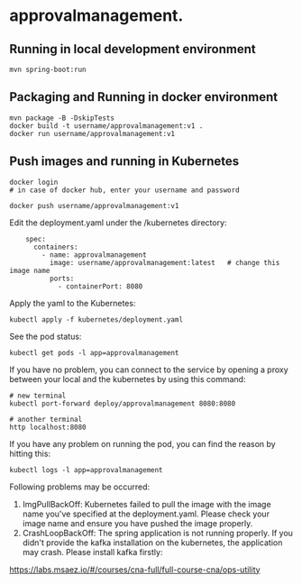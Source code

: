 # approvalmanagement.

## Running in local development environment

```
mvn spring-boot:run
```

## Packaging and Running in docker environment

```
mvn package -B -DskipTests
docker build -t username/approvalmanagement:v1 .
docker run username/approvalmanagement:v1
```

## Push images and running in Kubernetes

```
docker login 
# in case of docker hub, enter your username and password

docker push username/approvalmanagement:v1
```

Edit the deployment.yaml under the /kubernetes directory:

```
    spec:
      containers:
        - name: approvalmanagement
          image: username/approvalmanagement:latest   # change this image name
          ports:
            - containerPort: 8080

```

Apply the yaml to the Kubernetes:

```
kubectl apply -f kubernetes/deployment.yaml
```

See the pod status:

```
kubectl get pods -l app=approvalmanagement
```

If you have no problem, you can connect to the service by opening a proxy between your local and the kubernetes by using
this command:

```
# new terminal
kubectl port-forward deploy/approvalmanagement 8080:8080

# another terminal
http localhost:8080
```

If you have any problem on running the pod, you can find the reason by hitting this:

```
kubectl logs -l app=approvalmanagement
```

Following problems may be occurred:

1. ImgPullBackOff:  Kubernetes failed to pull the image with the image name you've specified at the deployment.yaml.
   Please check your image name and ensure you have pushed the image properly.
1. CrashLoopBackOff: The spring application is not running properly. If you didn't provide the kafka installation on the
   kubernetes, the application may crash. Please install kafka firstly:

https://labs.msaez.io/#/courses/cna-full/full-course-cna/ops-utility

